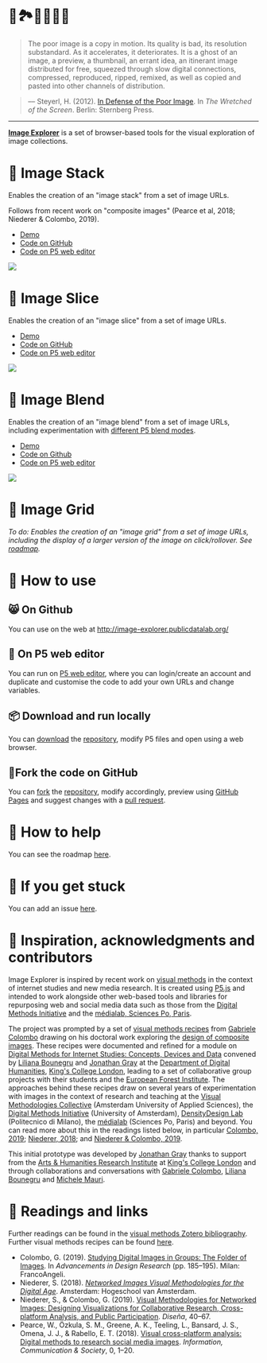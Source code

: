 # 🌌🏞🎑🌇🌁🔭

> The poor image is a copy in motion. Its quality is bad, its resolution substandard. As it accelerates, it deteriorates. It is a ghost of an image, a preview, a thumbnail, an errant idea, an itinerant image distributed for free, squeezed through slow digital connections, compressed, reproduced, ripped, remixed, as well as copied and pasted into other channels of distribution.

> –– Steyerl, H. (2012). [In Defense of the Poor Image](https://www.e-flux.com/journal/10/61362/in-defense-of-the-poor-image/). In *The Wretched of the Screen*. Berlin: Sternberg Press.

***

[**Image Explorer**](http://image-explorer.publicdatalab.org/) is a set of browser-based tools for the visual exploration of image collections.

# 🥞 Image Stack

Enables the creation of an "image stack" from a set of image URLs.

Follows from recent work on "composite images" (Pearce et al, 2018; Niederer & Colombo, 2019).

* [Demo](http://image-explorer.publicdatalab.org/image-stack)
* [Code on GitHub](https://github.com/PublicDataLab/image-explorer/tree/gh-pages/image-stack)
* [Code on P5 web editor](https://editor.p5js.org/jwyg/sketches/vmGk8vbAU)


![](https://i.imgur.com/A6yZXyj.jpg?1)

# 🍉 Image Slice

Enables the creation of an "image slice" from a set of image URLs.

* [Demo](http://image-explorer.publicdatalab.org/image-slice)
* [Code on GitHub](https://github.com/PublicDataLab/image-explorer/tree/gh-pages/image-slice)
* [Code on P5 web editor](https://editor.p5js.org/jwyg/sketches/Iv99Pz2mG)

![](https://i.imgur.com/lVT9R43.jpg?1)

# 🍹 Image Blend

Enables the creation of an "image blend" from a set of image URLs, including experimentation with [different P5 blend modes](https://p5js.org/reference/#/p5/blend).

* [Demo](http://image-explorer.publicdatalab.org/image-blend)
* [Code on Github](https://github.com/PublicDataLab/image-explorer/tree/gh-pages/image-blend)
* [Code on P5 web editor](https://editor.p5js.org/jwyg/sketches/l34CpRlNO)

![](https://i.imgur.com/Fhvg8WF.jpg?1)

# 🍱 Image Grid

*To do: Enables the creation of an "image grid" from a set of image URLs, including the display of a larger version of the image on click/rollover. See [roadmap](https://github.com/PublicDataLab/image-explorer/projects/1).*

# 🎒 How to use

## 😸 On Github

You can use on the web at <http://image-explorer.publicdatalab.org/>

## 🧮 On P5 web editor

You can run on [P5 web editor](https://editor.p5js.org/jwyg/sketches/), where you can login/create an account and duplicate and customise the code to add your own URLs and change variables.

## 📦 Download and run locally

You can [download](https://github.com/jwyg/image-explorer/archive/gh-pages.zip) the [repository](https://github.com/jwyg/image-explorer), modify P5 files and open using a web browser.

## 🍴Fork the code on GitHub

You can [fork](https://help.github.com/en/github/getting-started-with-github/fork-a-repo) the [repository](https://github.com/PublicDataLab/image-explorer), modify accordingly, preview using [GitHub Pages](https://pages.github.com/) and suggest changes with a [pull request](https://help.github.com/en/github/collaborating-with-issues-and-pull-requests/about-pull-requests).

# 🎏 How to help

You can see the roadmap [here](https://github.com/PublicDataLab/image-explorer/projects/1).

# 🙈 If you get stuck

You can add an issue [here](https://github.com/PublicDataLab/image-explorer/issues).

# 🐙 Inspiration, acknowledgments and contributors

Image Explorer is inspired by recent work on [visual methods](https://www.zotero.org/groups/visual_methods) in the context of internet studies and new media research. It is created using [P5.js](https://p5js.org/) and intended to work alongside other web-based tools and libraries for repurposing web and social media data such as those from the [Digital Methods Initiative](https://tools.digitalmethods.net/) and the [médialab, Sciences Po, Paris](http://tools.medialab.sciences-po.fr/).

The project was prompted by a set of [visual methods recipes](http://recipes.publicdatalab.org/) from [Gabriele Colombo](https://densitydesign.org/person/gabriele-colombo/) drawing on his doctoral work exploring the [design of composite images](https://www.politesi.polimi.it/handle/10589/141266). These recipes were documented and refined for a module on [Digital Methods for Internet Studies: Concepts, Devices and Data](https://www.kcl.ac.uk/artshums/depts/ddh/modules/level7/7aavdm28) convened by [Liliana Bounegru](https://lilianabounegru.org/) and [Jonathan Gray](http://jonathangray.org/) at the [Department of Digital Humanities](https://www.kcl.ac.uk/ddh), [King's College London](http://kcl.ac.uk/), leading to a set of collaborative group projects with their students and the [European Forest Institute](https://www.efi.int/). The approaches behind these recipes draw on several years of experimentation with images in the context of research and teaching at the [Visual Methodologies Collective](https://visualmethodologies.org/) (Amsterdam University of Applied Sciences), the [Digital Methods Initiative](http://digitalmethods.net/) (University of Amsterdam), [DensityDesign Lab](https://densitydesign.org/) (Politecnico di Milano), the [médialab](https://medialab.sciencespo.fr/) (Sciences Po, Paris) and beyond. You can read more about this in the readings listed below, in particular [Colombo, 2019](https://re.public.polimi.it/retrieve/handle/11311/1075861/340493/phd2019_Rampino_Mariani_Colombo.pdf); [Niederer, 2018](http://ojs.uc.cl/index.php/Disena/article/view/151); and [Niederer & Colombo, 2019](http://ojs.uc.cl/index.php/Disena/article/view/151).

This initial prototype was developed by [Jonathan Gray](http://jonathangray.org/) thanks to support from the [Arts & Humanities Research Institute](https://www.kcl.ac.uk/ahri) at [King's College London](http://kcl.ac.uk/) and through collaborations and conversations with [Gabriele Colombo](https://densitydesign.org/person/gabriele-colombo/), [Liliana Bounegru](https://lilianabounegru.org/) and [Michele Mauri](https://densitydesign.org/person/michele-mauri/).

# 📖 Readings and links

Further readings can be found in the [visual methods Zotero bibliography](https://www.zotero.org/groups/visual_methods). Further visual methods recipes can be found [here](http://recipes.publicdatalab.org/).

* Colombo, G. (2019). [Studying Digital Images in Groups: The Folder of Images](https://re.public.polimi.it/retrieve/handle/11311/1075861/340493/phd2019_Rampino_Mariani_Colombo.pdf). In *Advancements in Design Research* (pp. 185–195). Milan: FrancoAngeli.
* Niederer, S. (2018). [*Networked Images Visual Methodologies for the Digital Age*](https://pure.hva.nl/ws/files/4959407/networked_images_1_.pdf). Amsterdam: Hogeschool van Amsterdam.
* Niederer, S., & Colombo, G. (2019). [Visual Methodologies for Networked Images: Designing Visualizations for Collaborative Research, Cross-platform Analysis, and Public Participation](http://ojs.uc.cl/index.php/Disena/article/view/151). *Diseña*, 40–67.
* Pearce, W., Özkula, S. M., Greene, A. K., Teeling, L., Bansard, J. S., Omena, J. J., & Rabello, E. T. (2018). [Visual cross-platform analysis: Digital methods to research social media images](https://www.tandfonline.com/doi/full/10.1080/1369118X.2018.1486871). *Information, Communication & Society*, 0, 1–20.

